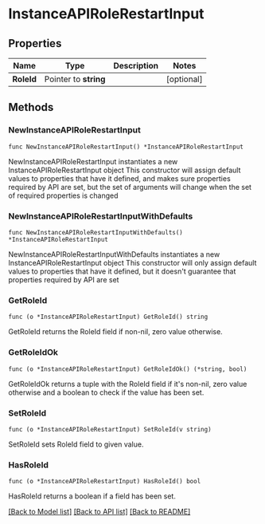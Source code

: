 # InstanceAPIRoleRestartInput

## Properties

Name | Type | Description | Notes
------------ | ------------- | ------------- | -------------
**RoleId** | Pointer to **string** |  | [optional] 

## Methods

### NewInstanceAPIRoleRestartInput

`func NewInstanceAPIRoleRestartInput() *InstanceAPIRoleRestartInput`

NewInstanceAPIRoleRestartInput instantiates a new InstanceAPIRoleRestartInput object
This constructor will assign default values to properties that have it defined,
and makes sure properties required by API are set, but the set of arguments
will change when the set of required properties is changed

### NewInstanceAPIRoleRestartInputWithDefaults

`func NewInstanceAPIRoleRestartInputWithDefaults() *InstanceAPIRoleRestartInput`

NewInstanceAPIRoleRestartInputWithDefaults instantiates a new InstanceAPIRoleRestartInput object
This constructor will only assign default values to properties that have it defined,
but it doesn't guarantee that properties required by API are set

### GetRoleId

`func (o *InstanceAPIRoleRestartInput) GetRoleId() string`

GetRoleId returns the RoleId field if non-nil, zero value otherwise.

### GetRoleIdOk

`func (o *InstanceAPIRoleRestartInput) GetRoleIdOk() (*string, bool)`

GetRoleIdOk returns a tuple with the RoleId field if it's non-nil, zero value otherwise
and a boolean to check if the value has been set.

### SetRoleId

`func (o *InstanceAPIRoleRestartInput) SetRoleId(v string)`

SetRoleId sets RoleId field to given value.

### HasRoleId

`func (o *InstanceAPIRoleRestartInput) HasRoleId() bool`

HasRoleId returns a boolean if a field has been set.


[[Back to Model list]](../README.md#documentation-for-models) [[Back to API list]](../README.md#documentation-for-api-endpoints) [[Back to README]](../README.md)


